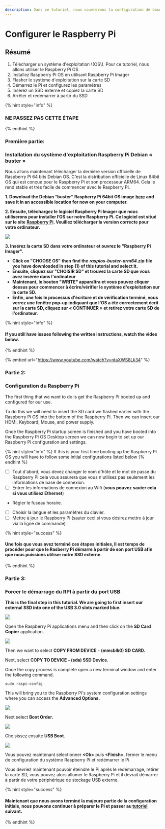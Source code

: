 ```yaml
---
description: Dans ce tutoriel, nous couvrerons la configuration de base pour le Raspberry Pi et Linux
---
```


# Configurer le Raspberry Pi

## Résumé <a id="h.vrhvb96nxxe9"></a>

1. Télécharger un système d'exploitation \\(OS\\). Pour ce tutoriel, nous allons utiliser le Raspberry Pi OS.
2. Installez Raspberry Pi OS en utilisant Raspberry Pi Imager
3. Flasher le système d'exploitation sur la carte SD
4. Démarrez le Pi et configurez les paramètres
5. Insérez un SSD externe et copiez la carte SD
6. Arrêter et redémarrer à partir du SSD

{% hint style="info" %}
### NE PASSEZ PAS CETTE ÉTAPE
{% endhint %}

### **Première partie:**

### Installation du système d'exploitation Raspberry Pi Debian « buster » <a id="h.lpv6ciisjqp3"></a>

Nous allons maintenant télécharger la dernière version officielle de Raspberry Pi 64 bits Debian OS. C'est la distribution officielle de Linux 64bit OS qui est conçue pour le Raspberry Pi et son processeur ARM64. Cela le rend stable et très facile de commencer avec le Raspberry Pi.

**1. Download the Debian “buster” Raspberry Pi 64bit OS image** [**here**](https://downloads.raspberrypi.org/raspios_arm64/images/raspios_arm64-2021-05-28/2021-05-07-raspios-buster-arm64.zip) **and save it in an accessible location for now on your computer.**

**2. Ensuite, téléchargez le logiciel Raspberry Pi Imager que nous utiliserons pour installer l’OS sur notre Raspberry Pi. Ce logiciel est situé sur le site** [**Raspberry Pi**](https://www.raspberrypi.org/software/)**. Veuillez télécharger la version correcte pour votre ordinateur.**

![](../../.gitbook/assets/screen-shot-2021-03-12-at-5.36.30-pm.png)

**3. Insérez la carte SD dans votre ordinateur et ouvrez le "Raspberry Pi Imager".**

* **Click on "CHOOSE OS"  then find the** _**raspios-buster-arm64.zip**_ **file you have downloaded in step \(1\) of this tutorial and select it.**
* **Ensuite, cliquez sur "CHOISIR SD" et trouvez la carte SD que vous avez insérée dans l'ordinateur**
* **Maintenant, le bouton "WRITE" apparaîtra et vous pouvez cliquer dessus pour commencer à écrire/vérifier le système d'exploitation sur la carte SD.**
* **Enfin, une fois le processus d'écriture et de vérification terminé, vous verrez une fenêtre pop-up indiquant que l'OS a été correctement écrit sur la carte SD, cliquez sur « CONTINUER » et retirez votre carte SD de l'ordinateur.**

{% hint style="info" %}
#### **If you still have issues following the written instructions, watch the video below.**
{% endhint %}

{% embed url="https://www.youtube.com/watch?v=ntaXWS8Lk34" %}



### Partie 2:

### Configuration du Raspberry Pi

The first thing that we want to do is get the Raspberry Pi booted up and configured for our use.

To do this we will need to insert the SD card we flashed earlier with the Raspberry Pi OS into the bottom of the Raspberry Pi. Then we can insert our HDMI, Keyboard, Mouse, and power supply.

Once the Raspberry Pi startup screen is finished and you have booted into the Raspberry Pi OS Desktop screen we can now begin to set up our Raspberry Pi configuration and settings.

{% hint style="info" %}
If this is your first time booting up the Raspberry Pi OS you will have to follow some initial configurations listed below
{% endhint %}

* [ ] Tout d'abord, vous devez changer le nom d'hôte et le mot de passe du Raspberry Pi cela vous assurera que vous n'utilisez pas seulement les informations de base de connexion.
* [ ] Entrer les informations de connexion au Wifi \(**vous** **pouvez** **sauter cela si vous utilisez Ethernet**\)
* Régler le fuseau horaire.
* [ ] Choisir la langue et les paramètres du clavier.
* [ ] Mettre à jour le Raspberry Pi \(sauter ceci si vous désirez mettre à jour via la ligne de commande\)

{% hint style="success" %}
#### Une fois que vous avez terminé ces étapes initiales, Il est temps de procéder pour que le Rasberry Pi démarre à partir de son port USB afin que nous puissions utiliser notre SSD externe.
{% endhint %}

### Partie 3:

### Forcer le démarrage du RPI à partir du port USB

**This is the final step in this tutorial. We are going to first insert our external SSD into one of the USB 3.0 slots marked blue.**

![](../../.gitbook/assets/pi4.jpeg)

Open the Raspberry Pi applications menu and then click on the **SD Card Copier** application.

![](../../.gitbook/assets/screen-shot-2021-03-29-at-9.11.39-pm%20%281%29.png)

Then we want to select **COPY FROM DEVICE** - **\(mmcblk0\) SD CARD.**

Next, select **COPY TO DEVICE - \(sda\) SSD Device.**

Once the copy process is complete open a new terminal window and enter the following command.

```text
sudo raspi-config
```

This will bring you to the Raspberry Pi's system configuration settings where you can access the **Advanced Options.**

![](../../.gitbook/assets/screen-shot-2021-03-29-at-10.13.19-pm.png)

Next select **Boot Order.**

![](../../.gitbook/assets/screen-shot-2021-03-29-at-10.13.40-pm%20%281%29.png)

Choisissez ensuite **USB Boot**.

![](../../.gitbook/assets/screen-shot-2021-03-29-at-10.14.05-pm%20%281%29.png)

Vous pouvez maintenant sélectionner **&lt;Ok&gt;** puis **&lt;Finish&gt;**, fermer le menu de configuration du système Raspberry Pi et redémarrer le Pi.

Vous devriez maintenant pouvoir éteindre le Pi après le redémarrage, retirer la carte SD, vous pouvez alors allumer le Raspberry Pi et il devrait démarrer à partir de votre périphérique de stockage USB externe.

{% hint style="success" %}
#### Maintenant que nous avons terminé la majeure partie de la configuration initiale, nous pouvons continuer à préparer le Pi et passer au [tutoriel](tutorial-2-relaynode.md) suivant.
{% endhint %}


